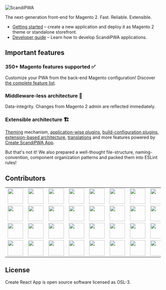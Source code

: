 ![ScandiPWA](https://user-images.githubusercontent.com/29531824/101024697-24d42880-357d-11eb-868d-6577919e96e3.png)

The next-generation front-end for Magento 2. Fast. Reliable. Extensible.

- [Getting started](https://scandipwa.gitbook.io/create-scandipwa-app/getting-started/getting-started#creating-an-app) – create a new application and deploy it as Magento 2 theme or standalone storefront.
- [Developer guide](https://scandipwa.gitbook.io/create-scandipwa-app/) – Learn how to develop ScandiPWA applications.

## Important features

### 350+ Magento features supported :white_check_mark:

Customize your PWA from the back-end Magento configuration! Discover [the complete feature list](https://manual.scandipwa.com/).

### Middleware-less architecture :vertical_traffic_light:

Data-integrity. Changes from Magento 2 admin are reflected immediately.

### Extensible architecture :building_construction:

[Theming](https://scandipwa.gitbook.io/create-scandipwa-app/themes/extensions-and-themes) mechanism, [application-wise plugins](https://scandipwa.gitbook.io/create-scandipwa-app/extensions/application-plugins), [build-configuration plugins](https://scandipwa.gitbook.io/create-scandipwa-app/extensions/build-configuration-plugins), [extension-based architecture](https://scandipwa.gitbook.io/create-scandipwa-app/extensions/extensions), [translations](https://scandipwa.gitbook.io/create-scandipwa-app/building-your-app/internationalization) and more features powered by [Create ScandiPWA App](https://github.com/scandipwa/create-scandipwa-app).

But that's not it! We also prepared a well-thought file-structure, naming-convention, component organization patterns and packed them into ESLint rules!

## Contributors

<!-- ALL-CONTRIBUTORS-LIST:START - Do not remove or modify this section -->
<!-- prettier-ignore-start -->
<!-- markdownlint-disable -->
<table>
  <tr>
    <td align="center"><a href="https://github.com/alujane"><img src="https://avatars3.githubusercontent.com/u/12761386?v=4" width="50px;" alt=""/></a></td>
    <td align="center"><a href="https://github.com/dmitrijs-voronovs"><img src="https://avatars2.githubusercontent.com/u/53301511?v=4" width="50px;" alt=""/></a></td>
    <td align="center"><a href="https://github.com/edgars1337"><img src="https://avatars1.githubusercontent.com/u/53514184?v=4" width="50px;" alt=""/></a></td>
    <td align="center"><a href="https://www.linkedin.com/in/reinis-mazeiks/"><img src="https://avatars0.githubusercontent.com/u/11248241?v=4" width="50px;" alt=""/></a></td>
    <td align="center"><a href="https://github.com/aleksandrsho"><img src="https://avatars3.githubusercontent.com/u/33932820?v=4" width="50px;" alt=""/></a></td>
    <td align="center"><a href="https://github.com/atravkovs"><img src="https://avatars0.githubusercontent.com/u/12703177?v=4" width="50px;" alt=""/></a></td>
    <td align="center"><a href="https://github.com/ErnestsVerins"><img src="https://avatars1.githubusercontent.com/u/57095300?v=4" width="50px;" alt=""/></a></td>
    <td align="center"><a href="http://scandiweb.com"><img src="https://avatars3.githubusercontent.com/u/56016827?v=4" width="50px;" alt=""/></a></td>
    <td align="center"><a href="https://github.com/mgmanoj"><img src="https://avatars3.githubusercontent.com/u/13735397?v=4" width="50px;" alt=""/></a></td>
    <td align="center"><a href="https://github.com/ainarssondors"><img src="https://avatars1.githubusercontent.com/u/48548028?v=4" width="50px;" alt=""/></a></td>
    <td align="center"><a href="https://github.com/vladimirsm"><img src="https://avatars2.githubusercontent.com/u/28219370?v=4" width="50px;" alt=""/></a></td>
    <td align="center"><a href="https://github.com/ybutrameev"><img src="https://avatars1.githubusercontent.com/u/38831994?v=4" width="50px;" alt=""/></a></td>
    <td align="center"><a href="https://github.com/atachh"><img src="https://avatars1.githubusercontent.com/u/13818833?v=4" width="50px;" alt=""/></a></td>
    <td align="center"><a href="https://github.com/eli-l"><img src="https://avatars2.githubusercontent.com/u/7448649?v=4" width="50px;" alt=""/></a></td>
    <td align="center"><a href="https://twitter.com/RaivisDejus"><img src="https://avatars0.githubusercontent.com/u/5319134?v=4" width="50px;" alt=""/></a></td>
  </tr>
  <tr>
    <td align="center"><a href="http://kandrejevs.com"><img src="https://avatars1.githubusercontent.com/u/4084128?v=4" width="50px;" alt=""/></a></td>
    <td align="center"><a href="https://github.com/mageprincess"><img src="https://avatars2.githubusercontent.com/u/17780518?v=4" width="50px;" alt=""/></a></td>
    <td align="center"><a href="https://github.com/IndarsL"><img src="https://avatars1.githubusercontent.com/u/25637231?v=4" width="50px;" alt=""/></a></td>
    <td align="center"><a href="https://github.com/robertsbriedis"><img src="https://avatars1.githubusercontent.com/u/51077929?v=4" width="50px;" alt=""/></a></td>
    <td align="center"><a href="https://www.rltsquare.com/"><img src="https://avatars0.githubusercontent.com/u/32421711?v=4" width="50px;" alt=""/></a></td>
    <td align="center"><a href="https://github.com/artursgailis"><img src="https://avatars2.githubusercontent.com/u/40202738?v=4" width="50px;" alt=""/></a></td>
    <td align="center"><a href="https://github.com/mihailspopovs4"><img src="https://avatars3.githubusercontent.com/u/54805724?v=4" width="50px;" alt=""/></a></td>
    <td align="center"><a href="https://github.com/Animimar"><img src="https://avatars2.githubusercontent.com/u/32173359?v=4" width="50px;" alt=""/></a></td>
    <td align="center"><a href="http://teomedia.dk"><img src="https://avatars2.githubusercontent.com/u/8639654?v=4" width="50px;" alt=""/></a></td>
    <td align="center"><a href="https://github.com/alfredsgenkins"><img src="https://avatars1.githubusercontent.com/u/29531824?v=4" width="50px;" alt=""/></a></td>
    <td align="center"><a href="https://github.com/Chevskis"><img src="https://avatars2.githubusercontent.com/u/15198469?v=4" width="50px;" alt=""/></a></td>
    <td align="center"><a href="https://github.com/lianastaskevica"><img src="https://avatars3.githubusercontent.com/u/52198221?v=4" width="50px;" alt=""/></a></td>
    <td align="center"><a href="http://danpiel.net"><img src="https://avatars1.githubusercontent.com/u/367141?v=4" width="50px;" alt=""/></a></td>
    <td align="center"><a href="https://github.com/joy-codilar"><img src="https://avatars2.githubusercontent.com/u/46239833?v=4" width="50px;" alt=""/></a></td>
    <td align="center"><a href="https://github.com/kiran-codilar"><img src="https://avatars1.githubusercontent.com/u/16700298?v=4" width="50px;" alt=""/></a></td>
  </tr>
  <tr>
    <td align="center"><a href="https://github.com/krystian15"><img src="https://avatars3.githubusercontent.com/u/31726767?v=4" width="50px;" alt=""/></a></td>
    <td align="center"><a href="https://github.com/negzu"><img src="https://avatars3.githubusercontent.com/u/46347627?v=4" width="50px;" alt=""/></a></td>
    <td align="center"><a href="https://aarhof.eu"><img src="https://avatars3.githubusercontent.com/u/20708?v=4" width="50px;" alt=""/></a></td>
    <td align="center"><a href="https://github.com/yashkumarsharma"><img src="https://avatars2.githubusercontent.com/u/386162?v=4" width="50px;" alt=""/></a></td>
    <td align="center"><a href="https://github.com/pwalus"><img src="https://avatars1.githubusercontent.com/u/22379159?v=4" width="50px;" alt=""/></a></td>
    <td align="center"><a href="https://github.com/grumpy-pirate"><img src="https://avatars3.githubusercontent.com/u/7815525?v=4" width="50px;" alt=""/></a></td>
    <td align="center"><a href="http://www.magonex.com"><img src="https://avatars1.githubusercontent.com/u/18647834?v=4" width="50px;" alt=""/></a></td>
    <td align="center"><a href="http://jdlms.com"><img src="https://avatars0.githubusercontent.com/u/24616413?v=4" width="50px;" alt=""/></a></td>
    <td align="center"><a href="https://github.com/joostm020"><img src="https://avatars1.githubusercontent.com/u/26708268?v=4" width="50px;" alt=""/></a></td>
    <td align="center"><a href="http://yousef.io"><img src="https://avatars1.githubusercontent.com/u/734823?v=4" width="50px;" alt=""/></a></td>
    <td align="center"><a href="https://github.com/gabunia-nick"><img src="https://avatars0.githubusercontent.com/u/39187887?v=4" width="50px;" alt=""/></a></td>
    <td align="center"><a href="https://github.com/oltseb"><img src="https://avatars1.githubusercontent.com/u/33062679?v=4" width="50px;" alt=""/></a></td>
    <td align="center"><a href="https://github.com/RoboLV"><img src="https://avatars1.githubusercontent.com/u/4116979?v=4" width="50px;" alt=""/></a></td>
    <td align="center"><a href="https://github.com/Fitipaldi007"><img src="https://avatars1.githubusercontent.com/u/43096716?v=4" width="50px;" alt=""/></a></td>
    <td align="center"><a href="https://github.com/korbax"><img src="https://avatars2.githubusercontent.com/u/225603?v=4" width="50px;" alt=""/></a></td>
  </tr>
  <tr>
    <td align="center"><a href="https://github.com/delkant"><img src="https://avatars3.githubusercontent.com/u/1325846?v=4" width="50px;" alt=""/></a></td>
    <td align="center"><a href="https://github.com/pgrimaud"><img src="https://avatars1.githubusercontent.com/u/1866496?v=4" width="50px;" alt=""/></a></td>
    <td align="center"><a href="http://beecom.io"><img src="https://avatars0.githubusercontent.com/u/1456931?v=4" width="50px;" alt=""/></a></td>
    <td align="center"><a href="http://jeffreyhoonakker.nl"><img src="https://avatars0.githubusercontent.com/u/32420530?v=4" width="50px;" alt=""/></a></td>
    <td align="center"><a href="http://bigstep.dk"><img src="https://avatars3.githubusercontent.com/u/22077162?v=4" width="50px;" alt=""/></a></td>
    <td align="center"><a href="https://github.com/fooman"><img src="https://avatars0.githubusercontent.com/u/455508?v=4" width="50px;" alt=""/></a></td>
    <td align="center"><a href="https://github.com/Senthil83"><img src="https://avatars1.githubusercontent.com/u/34179568?v=4" width="50px;" alt=""/></a></td>
    <td align="center"><a href="https://github.com/ankith-codilar"><img src="https://avatars0.githubusercontent.com/u/67680823?v=4" width="50px;" alt=""/></a></td>
    <td align="center"><a href="https://github.com/astik"><img src="https://avatars0.githubusercontent.com/u/572233?v=4" width="50px;" alt=""/></a></td>
    <td align="center"><a href="https://github.com/peterflex7"><img src="https://avatars0.githubusercontent.com/u/26825774?v=4" width="50px;" alt=""/></a></td>
    <td align="center"><a href="https://github.com/drc0"><img src="https://avatars0.githubusercontent.com/u/5507633?v=4" width="50px;" alt=""/></a></td>
    <td align="center"><a href="https://gagglethread.com"><img src="https://avatars2.githubusercontent.com/u/56184739?v=4" width="50px;" alt=""/></a></td>
    <td align="center"><a href="https://github.com/AleksandrsKondratjevs"><img src="https://avatars3.githubusercontent.com/u/68007919?v=4" width="50px;" alt=""/></a></td>
    <td align="center"><a href="http://polander.github.io/portfolio"><img src="https://avatars2.githubusercontent.com/u/8862593?v=4" width="50px;" alt=""/></a></td>
    <td align="center"><a href="https://github.com/dfelton"><img src="https://avatars0.githubusercontent.com/u/2659558?v=4" width="50px;" alt=""/></a></td>
  </tr>
</table>

<!-- markdownlint-restore -->
<!-- prettier-ignore-end -->

<!-- ALL-CONTRIBUTORS-LIST:END -->

## License

Create React App is open source software licensed as OSL-3.